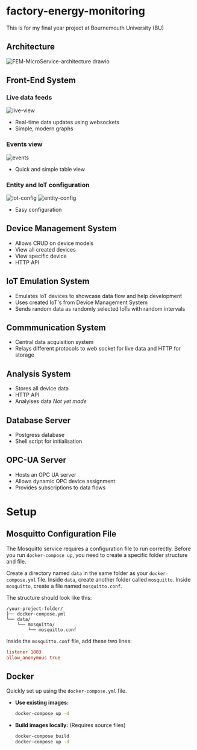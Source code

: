 # factory-energy-monitoring
This is for my final year project at Bournemouth University (BU)

## Architecture

![FEM-MicroService-architecture drawio](https://github.com/user-attachments/assets/51f43e16-e225-4822-96af-b909977a1d3d)

## Front-End System
### Live data feeds
![live-view](https://github.com/user-attachments/assets/ac15d7b4-ec2c-463b-880d-ba2c72c1de5d)
- Real-time data updates using websockets
- Simple, modern graphs
### Events view
![events](https://github.com/user-attachments/assets/a3042c6d-878e-4233-9142-a57215d0c749)
- Quick and simple table view 
### Entity and IoT configuration
![iot-config](https://github.com/user-attachments/assets/d5c91f4a-4f0d-4636-a901-a9a790437f70)
![entity-config](https://github.com/user-attachments/assets/ad59c69d-0c37-4f23-a047-91f9d9e101f6)
- Easy configuration
## Device Management System
- Allows CRUD on device models
- View all created devices
- View specific device
- HTTP API

## IoT Emulation System
- Emulates IoT devices to showcase data flow and help development
- Uses created IoT's from Device Management System
- Sends random data as randomly selected IoTs with random intervals

## Commmunication System
- Central data acquisition system
- Relays different protocols to web socket for live data and HTTP for storage

## Analysis System
- Stores all device data
- HTTP API
- Analyises data *Not yet made*

## Database Server
- Postgress database
- Shell script for initialisation

## OPC-UA Server
- Hosts an OPC UA server 
- Allows dynamic OPC device assignment 
- Provides subscriptions to data flows


# Setup

## Mosquitto Configuration File

The Mosquitto service requires a configuration file to run correctly. Before you run `docker-compose up`, you need to create a specific folder structure and file.

Create a directory named `data` in the same folder as your `docker-compose.yml` file. Inside `data`, create another folder called `mosquitto`. Inside `mosquitto`, create a file named `mosquitto.conf`.

The structure should look like this:
```
/your-project-folder/
├── docker-compose.yml
└── data/
    └── mosquitto/
        └── mosquitto.conf
```

Inside the `mosquitto.conf` file, add these two lines:

```conf
listener 1883
allow_anonymous true
```

## Docker

Quickly set up using the `docker-compose.yml` file.

* **Use existing images:**
    ```bash
    docker-compose up -d
    ```
* **Build images locally:** (Requires source files)
    ```bash
    docker-compose build
    docker-compose up -d
    ```